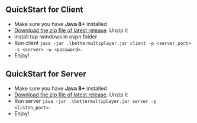 ## QuickStart for Client
* Make sure you have **Java 8+** installed
* [Download the zip file of latest release](../../releases). Unzip it
* install tap-windows in ovpn folder
* Run client `java -jar .\bettermultiplayer.jar client -p <server_port> -s <server> -w <password>`.
* Enjoy!

## QuickStart for Server
* Make sure you have **Java 8+** installed
* [Download the zip file of latest release](../../releases). Unzip it
* Run server `java -jar .\bettermultiplayer.jar server -p <listen_port>`.
* Enjoy!
